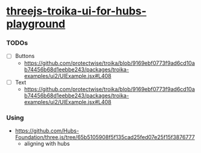 [threejs-troika-ui-for-hubs-playground](https://dirkarnez.github.io/threejs-troika-ui-for-hubs-playground)
====================================================================
### TODOs
- [ ] Buttons
  - https://github.com/protectwise/troika/blob/9169ebf0773f9ad6cd10ab74456b68d1eebbe243/packages/troika-examples/ui2/UIExample.jsx#L408
- [ ] Text
  - https://github.com/protectwise/troika/blob/9169ebf0773f9ad6cd10ab74456b68d1eebbe243/packages/troika-examples/ui2/UIExample.jsx#L408
### Using
- https://github.com/Hubs-Foundation/three.js/tree/65b5105908f5f135cad25fed07e25f15f3876777
    - aligning with hubs
